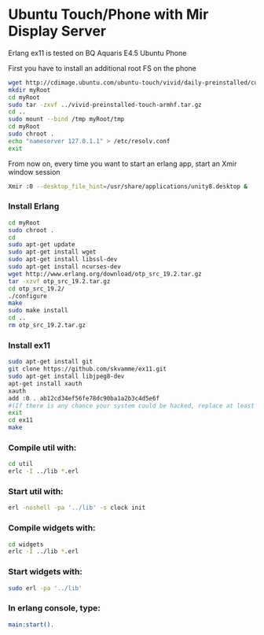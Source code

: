 <h1>Ubuntu Touch/Phone with Mir Display Server</h1>

Erlang ex11 is tested on BQ Aquaris E4.5 Ubuntu Phone

First you have to install an additional root FS on the phone
```bash
wget http://cdimage.ubuntu.com/ubuntu-touch/vivid/daily-preinstalled/current/vivid-preinstalled-touch-armhf.tar.gz
mkdir myRoot
cd myRoot
sudo tar -zxvf ../vivid-preinstalled-touch-armhf.tar.gz
cd ..
sudo mount --bind /tmp myRoot/tmp
cd myRoot
sudo chroot .
echo "nameserver 127.0.1.1" > /etc/resolv.conf
exit
```
From now on, every time you want to start an erlang app, start an Xmir window session
```bash
Xmir :0 --desktop_file_hint=/usr/share/applications/unity8.desktop &
```
### Install Erlang
```bash
cd myRoot
sudo chroot .
cd
sudo apt-get update
sudo apt-get install wget
sudo apt-get install libssl-dev
sudo apt-get install ncurses-dev
wget http://www.erlang.org/download/otp_src_19.2.tar.gz
tar -xzvf otp_src_19.2.tar.gz
cd otp_src_19.2/
./configure
make
sudo make install
cd ..
rm otp_src_19.2.tar.gz
```
### Install ex11
```bash
sudo apt-get install git
git clone https://github.com/skvamme/ex11.git
sudo apt-get install libjpeg8-dev
apt-get install xauth
xauth
add :0 . ab12cd34ef56fe78dc90ba1a2b3c4d5e6f
#(If there is any chance your system could be hacked, replace at least one of the random characters above)
exit
cd ex11
make
```
### Compile util with:
```bash
cd util
erlc -I ../lib *.erl
```

### Start util with:
```bash
erl -noshell -pa '../lib' -s clock init
```

### Compile widgets with:
```bash
cd widgets
erlc -I ../lib *.erl
```

### Start widgets with:
```bash
sudo erl -pa '../lib'
```

### In erlang console, type:
```erlang
main:start().
```


